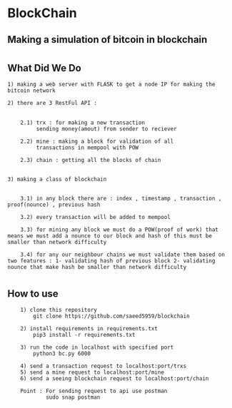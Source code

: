 # BlockChain

## Making a simulation of bitcoin in blockchain

#
## What Did We Do 
    1) making a web server with FLASK to get a node IP for making the bitcoin network

    2) there are 3 RestFul API :
##
        2.1) trx : for making a new transaction
             sending money(amout) from sender to reciever

        2.2) mine : making a block for validation of all
             transactions in mempool with POW

        2.3) chain : getting all the blocks of chain  
## 
    3) making a class of blockchain
##
        3.1) in any block there are : index , timestamp , transaction , proof(nounce) , previous hash

        3.2) every transaction will be added to mempool

        3.3) for mining any block we must do a POW(proof of work) that means we must add a nounce to our block and hash of this must be smaller than network difficulty

        3.4) for any our neighbour chains we must validate them based on two features : 1- validating hash of previous block 2- validating nounce that make hash be smaller than network difficulty
#
## How to use
        1) clone this repository 
            git clone https://github.com/saeed5959/blockchain

        2) install requirements in requirements.txt
            pip3 install -r requirements.txt

        3) run the code in localhost with specified port
            python3 bc.py 6000

        4) send a transaction request to localhost:port/trxs
        5) send a mine request to localhost:port/mine
        6) send a seeing blockchain request to localhost:port/chain

        Point : For sending request to api use postman
                sudo snap postman
